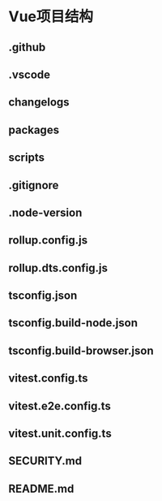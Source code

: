 # Vue项目结构

## .github

## .vscode

## changelogs

## packages

## scripts

## .gitignore

## .node-version

## rollup.config.js

## rollup.dts.config.js

## tsconfig.json

## tsconfig.build-node.json

## tsconfig.build-browser.json

## vitest.config.ts

## vitest.e2e.config.ts

## vitest.unit.config.ts

## SECURITY.md

## README.md
